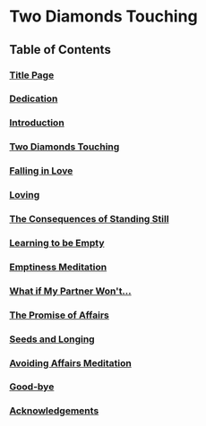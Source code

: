 # Two Diamonds Touching

## Table of Contents

### [Title Page](./Title_Page.md)
### [Dedication](./Dedication.md)
### [Introduction](./Introduction.md)
### [Two Diamonds Touching](./TwoDiamondsTouching.md)
### [Falling in Love](./FallingInLove.md)
### [Loving](./Loving.md)
### [The Consequences of Standing Still](./TheConsequencesofStandingStill.md)
### [Learning to be Empty](./LearningtobeEmpty.md)
### [Emptiness Meditation](./Emptiness_Meditation.md)
### [What if My Partner Won't...](./What_if.md)
### [The Promise of Affairs](./The_promise.md)
### [Seeds and Longing](./Seeds_and_Longing.md)
### [Avoiding Affairs Meditation](./Avoiding_affairs.md)
### [Good-bye](./Good-bye.md)
### [Acknowledgements](./Acknowledgements.md)
